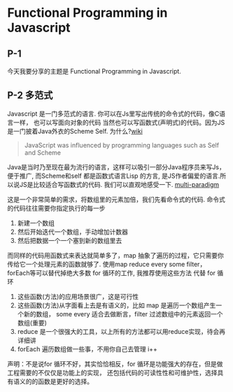 # Functional Programming in Javascript

## P-1

今天我要分享的主题是 Functional Programming in Javascript.

## P-2 多范式

Javascript 是一门多范式的语言. 你可以在Js里写出传统的命令式的代码，像C语言一样， 也可以写面向对象的代码
当然也可以写函数式(声明式)的代码。因为JS是一门披着Java外衣的Scheme Self. 为什么?[wiki](https://en.wikipedia.org/wiki/JavaScript)

> JavaScript was influenced by programming languages such as Self and Scheme

Java是当时乃至现在最为流行的语言，这样可以吸引一部分Java程序员来写Js，便于推广, 而Scheme和self 都是函数式语言Lisp
的方言, 是JS作者偏爱的语言.所以说JS是比较适合写函数式的代码. 我们可以直观地感受一下. [multi-paradigm](./multi-paradigm.js)

这是一个非常简单的需求，将数组里的元素加倍，我们先看命令式的代码.
命令式的代码往往需要你指定执行的每一步

1. 新建一个数组
2. 然后开始迭代一个数组，手动增加计数器
3. 然后把数据一个一个塞到新的数组里去

而同样的代码用函数式来表达就简单多了，map 抽象了遍历的过程，它只需要你传给它一个处理元素的函数就够了.
使用map reduce every some filter，forEach等可以替代掉绝大多数 for 循环的工作, 我推荐使用这些方法
代替 for 循环

1. 这些函数(方法)的应用场景很广，这是可行性
2. 这些函数(方法)从字面看上去是有语义的，比如 map 是遍历一个数组产生一个新的数组，
some every 适合去做断言，filter 过滤数组中的元素返回一个数组(重要)
3. reduce 是一个很强大的工具，以上所有的方法都可以用reduce实现，待会再详细讲
3. forEach 遍历数组做一些事，不用你自己去管理 i++

声明：不是说for 循环不好，其实恰恰相反，for 循环是功能强大的存在，但是做工程需要的不仅仅是功能上的实现，
还包括代码的可读性性和可维护性，选择具有语义的的函数是更好的选择。
